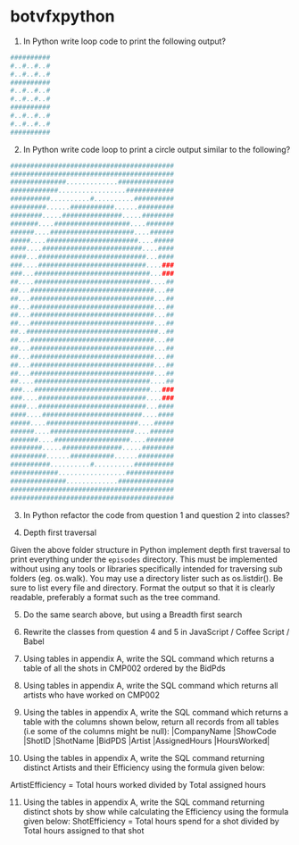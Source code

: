 # botvfxpython
1. In Python write loop code to print the following output?
```python
##########
#..#..#..#
#..#..#..#
##########
#..#..#..#
#..#..#..#
##########
#..#..#..#
#..#..#..#
##########
```

2. In Python write code loop to print a circle output similar to the following?
```python
#########################################
#########################################
##############.............##############
############.................############
##########..........#..........##########
#########......###########......#########
########.....###############.....########
#######....###################....#######
######....#####################....######
#####....#######################....#####
####....#########################....####
####...###########################...####
###....###########################....###
###...#############################...###
##....#############################....##
##...###############################...##
##...###############################...##
##...###############################...##
##...###############################...##
##...###############################...##
##..#################################..##
##...###############################...##
##...###############################...##
##...###############################...##
##...###############################...##
##...###############################...##
##....#############################....##
###...#############################...###
###....###########################....###
####...###########################...####
####....#########################....####
#####....#######################....#####
######....#####################....######
#######....###################....#######
########.....###############.....########
#########......###########......#########
##########..........#..........##########
############.................############
##############.............##############
#########################################
#########################################
```

3. In Python refactor the code from question 1 and question 2 into classes?

4. Depth first traversal

Given the above folder structure in Python implement depth first traversal to print
everything under the `episodes` directory. This must be implemented without
using any tools or libraries specifically intended for traversing sub folders (eg.
os.walk). You may use a directory lister such as os.listdir(). Be sure to list every file
and directory.
Format the output so that it is clearly readable, preferably a format such as the tree
command.

5. Do the same search above, but using a Breadth first search

6. Rewrite the classes from question 4 and 5 in JavaScript / Coffee Script / Babel

7. Using tables in appendix A, write the SQL command which returns a table of all the
shots in CMP002 ordered by the BidPds

8. Using tables in appendix A, write the SQL command which returns all artists who have
worked on CMP002

9. Using the tables in appendix A, write the SQL command which returns a table with the
columns shown below, return all records from all tables (i.e some of the columns might
be null):
|CompanyName |ShowCode |ShotID |ShotName |BidPDS |Artist |AssignedHours |HoursWorked|

10. Using the tables in appendix A, write the SQL command returning distinct Artists and
their Efficiency using the formula given below:

ArtistEfficiency = Total hours worked divided by Total assigned hours

11. Using the tables in appendix A, write the SQL command returning distinct shots
by show while calculating the Efficiency using the formula given below:
ShotEfficiency = Total hours spend for a shot divided by Total hours assigned to that shot
